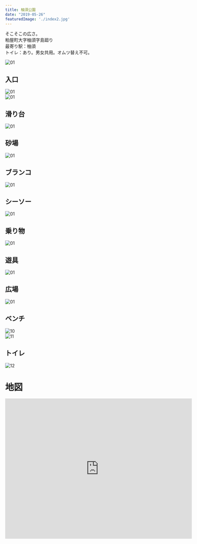 ```yaml
---
title: 柚須公園
date: "2019-05-26"
featuredImage: './index2.jpg'
---
```


そこそこの広さ。  
粕屋町大字柚須字島廻り  
最寄り駅：柚須  
トイレ：あり。男女共用。オムツ替え不可。 
<!-- end --> 

![01](./index.jpg)  
## 入口
![01](./01.jpg)  
![01](./02.jpg)  

## 滑り台
![01](./03.jpg)  

## 砂場
![01](./04.jpg)  

## ブランコ
![01](./05.jpg)  

## シーソー
![01](./06.jpg)  

## 乗り物
![01](./07.jpg)  

## 遊具
![01](./08.jpg)  

## 広場
![01](./09.jpg)  

## ベンチ
![10](./10.jpg)  
![11](./11.jpg)  

## トイレ
![12](./12.jpg)  


# 地図
<iframe src="https://www.google.com/maps/embed?pb=!1m18!1m12!1m3!1d8068.53726851925!2d130.44507291468386!3d33.616022530079704!2m3!1f0!2f0!3f0!3m2!1i1024!2i768!4f13.1!3m3!1m2!1s0x35418fc74e4cdc25%3A0xf70a588322399980!2sMatsuda+1+Go+Park!5e0!3m2!1sen!2sjp!4v1558868194269!5m2!1sen!2sjp" width="600" height="450" frameborder="0" style="border:0" allowfullscreen></iframe>
